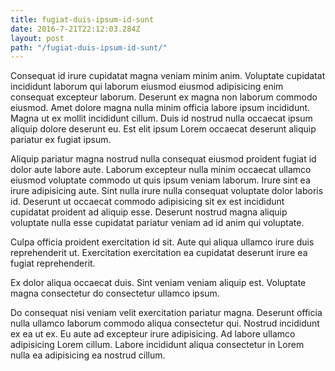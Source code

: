 ```yaml
---
title: fugiat-duis-ipsum-id-sunt
date: 2016-7-21T22:12:03.284Z
layout: post
path: "/fugiat-duis-ipsum-id-sunt/"
---
```


Consequat id irure cupidatat magna veniam minim anim. Voluptate cupidatat incididunt laborum qui laborum eiusmod eiusmod adipisicing enim consequat excepteur laborum. Deserunt ex magna non laborum commodo eiusmod. Amet dolore magna nulla minim officia labore ipsum incididunt. Magna ut ex mollit incididunt cillum. Duis id nostrud nulla occaecat ipsum aliquip dolore deserunt eu. Est elit ipsum Lorem occaecat deserunt aliquip pariatur ex fugiat ipsum.

Aliquip pariatur magna nostrud nulla consequat eiusmod proident fugiat id dolor aute labore aute. Laborum excepteur nulla minim occaecat ullamco eiusmod voluptate commodo ut quis ipsum veniam laborum. Irure sint ea irure adipisicing aute. Sint nulla irure nulla consequat voluptate dolor laboris id. Deserunt ut occaecat commodo adipisicing sit ex est incididunt cupidatat proident ad aliquip esse. Deserunt nostrud magna aliquip voluptate nulla esse cupidatat pariatur veniam ad id anim qui voluptate.

Culpa officia proident exercitation id sit. Aute qui aliqua ullamco irure duis reprehenderit ut. Exercitation exercitation ea cupidatat deserunt irure ea fugiat reprehenderit.

Ex dolor aliqua occaecat duis. Sint veniam veniam aliquip est. Voluptate magna consectetur do consectetur ullamco ipsum.

Do consequat nisi veniam velit exercitation pariatur magna. Deserunt officia nulla ullamco laborum commodo aliqua consectetur qui. Nostrud incididunt ex ea ut ex. Eu aute ad excepteur irure adipisicing. Ad labore ullamco adipisicing Lorem cillum. Labore incididunt aliqua consectetur in Lorem nulla ea adipisicing ea nostrud cillum.